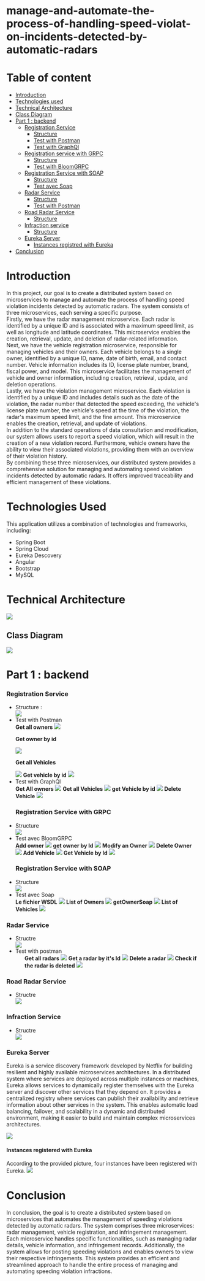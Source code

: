 # manage-and-automate-the-process-of-handling-speed-violat-on-incidents-detected-by-automatic-radars
<h1>Table of content</h1>
<ul>
  <li><a href="#intro">Introduction</a></li>
  <li><a href="#tech">Technologies used</a></li>
  <li><a href="#archi">Technical Architecture</a></li>
  <li><a href="#diagram">Class Diagram</a></li>
  <li><a href="#part1">Part 1 : backend</a>
    <ul>
    <li><a href="#registration">Registration Service</a>
    <ul>
      <li><a href="#strReg">Structure</a></li>
       <li><a href="#postman">Test with Postman</a></li>
       <li><a href="#graphql">Test with GraphQl</a></li>
    </ul>
  <li><a href="#regGrpc">Registration service with GRPC </a>
  <ul>
      <li><a href="#strRegsoap">Structure</a></li>
      <li><a href="#grpc">Test with BloomGRPC </a></li>
    </ul>
  </li>
  <li><a href="regSoap">Registration Service with SOAP</a>
    <ul>
      <li><a href="#strSoap">Structure</a></li>
      <li><a href="#soap">Test avec Soap</a></li>
    </ul>               
   </li>
  </li>
  <li><a href="#radar">Radar Service</a>
    <ul>
      <li><a href="strRadar">Structure</a></li>
      <li><a href="radarPostman">Test with Postman</a></li>
    </ul>
  </li>
  <li><a href="#road">Road Radar Service</a>
  <ul>
      <li><a href="#roadStr">Structure</a></li>
    </ul>
  </li>
  <li><a href="infra">Infraction service</a>
    <ul>
      <li><a href="#infraStr">Structure</a></li>
    </ul>
  </li>
  <li><a  href="#eurikaServer">Eureka Server</a>
 <ul>
      <li><a href="#instances">Instances registred with Eureka</a></li>
    </ul>
 </li>
    </ul>
  </li>
  <li><a  href="#conclusion">Conclusion</a></li>
</ul>
<h1 id="intro">Introduction</h1>
<p>In this project, our goal is to create a distributed system based on microservices to manage and automate the process of handling speed violation incidents detected by automatic radars. The system consists of three microservices, each serving a specific purpose.</br>
Firstly, we have the radar management microservice. Each radar is identified by a unique ID and is associated with a maximum speed limit, as well as longitude and latitude coordinates. This microservice enables the creation, retrieval, update, and deletion of radar-related information.</br>
Next, we have the vehicle registration microservice, responsible for managing vehicles and their owners. Each vehicle belongs to a single owner, identified by a unique ID, name, date of birth, email, and contact number. Vehicle information includes its ID, license plate number, brand, fiscal power, and model. This microservice facilitates the management of vehicle and owner information, including creation, retrieval, update, and deletion operations.</br>
Lastly, we have the violation management microservice. Each violation is identified by a unique ID and includes details such as the date of the violation, the radar number that detected the speed exceeding, the vehicle's license plate number, the vehicle's speed at the time of the violation, the radar's maximum speed limit, and the fine amount. This microservice enables the creation, retrieval, and update of violations.</br>
In addition to the standard operations of data consultation and modification, our system allows users to report a speed violation, which will result in the creation of a new violation record. Furthermore, vehicle owners have the ability to view their associated violations, providing them with an overview of their violation history.<br>
By combining these three microservices, our distributed system provides a comprehensive solution for managing and automating speed violation incidents detected by automatic radars. It offers improved traceability and efficient management of these violations.</p>
<h1 id="tech">Technologies Used</h1>
<p>This application utilizes a combination of technologies and frameworks, including:</p>
<ul>
  <li>Spring Boot</li>
  <li>Spring Cloud</li>
  <li>Eureka Descovery</li>
  <li>Angular</li>
  <li>Bootstrap</li>
  <li>MySQL</li>
</ul>
<h1 id="archi">Technical Architecture</h1>
<img src="archi2.PNG"/>
<h2 id="diagram">Class Diagram</h2>
<img src="class diagram.PNG"/>
<h1 id="part1">Part 1 : backend</h1>
<h3 id="registration">Registration Service</h3>
<ul>
  <li id="strReg">Structure : </li>
  <img src="registration.PNG"/>
  <li id="postman">Test with Postman</li>
  <b>Get all owners</b>
  <img src="/tests/allOwners.PNG"/>
  <p><b>Get owner by id</b></p>
  <img src="/tests/ownerById.PNG"/>
  <p><b>Get all Vehicles</b></p>
  <img src="/tests/allVehicles.PNG"/>
  <b>Get vehicle by id</b>
  <img src="/tests/vehicleById.PNG"/>
  <li id="graphql">Test with GraphQl</li>
  <b>Get All owners</b>
  <img src="/tests/OwnersGrapgql.PNG"/>
  <b>Get all Vehicles</b>
  <img src="/tests/vehiclesGrapgql.PNG"/>
  <b>get Vehicle by id</b>
  <img src="/tests/VByIdGrapgql.PNG"/>
  <b>Delete Vehicle</b>
   <img src="/tests/deleteVehicle.PNG"/>
  <h3 id="regGrpc">Registration Service with GRPC</h3>
  <li id="strRegsoap">Structure </li>
   <img src="grpc.PNG"/>
  <li id="grpc">Test avec BloomGRPC </li>
   <b>Add owner</b>
  <img src="/Test2/addOwnerGrpc.PNG"/>
   <b>get owner by Id</b>
  <img src="/Test2/getOwnerGrpc.PNG"/>
   <b>Modify an Owner</b>
  <img src="/Test2/modifyOwner.PNG"/>
   <b>Delete Owner</b>
  <img src="/Test2/DeleteOwner.PNG"/>
   <b>Add Vehicle</b>
  <img src="/Test2/addVehiclesGrpc.PNG"/>
   <b>Get Vehicle by Id</b>
  <img src="/Test2/getVehicle.PNG"/>
   <h3 id="regSoap">Registration Service with SOAP</h3>
  <li id="strSoap">Structure </li>
   <img src="/Test2/registrationSoap.PNG"/>
  <li id="soap">Test avec Soap </li>
  <b>Le fichier WSDL</b>
  <img src="/Test2/wsdl.PNG"/>
  <b>List of Owners</b>
  <img src="/Test2/ownersSoap.PNG"/>
  <b>getOwnerSoap</b>
  <img src="/Test2/getOwnerSoap.PNG"/>
  <b>List of Vehicles</b>
  <img src="/Test2/VehicleSoap.PNG"/> 
</ul>
<h3 id="radar">Radar Service</h3>
<ul>
  <li id="strRadar">Structre</li>
  <img src="radar.PNG"/>
  <li id="radarPostman">Test with postman
     <ul>
       <b>Get all radars</b>
       <img src="/test2/allRadars.PNG"/> 
       <b>Get a radar by it's Id</b>
       <img src="/test2/getRadar.PNG"/> 
       <b>Delete a radar</b>
       <img src="/test2/deleteRadar.PNG"/> 
       <b>Check if the radar is deleted</b>
       <img src="/test2/Verifying.PNG"/> 
     </ul>
  </li>
</ul>
<h3 id="road">Road Radar Service</h3>
<ul>
  <li id="roadStr">Structre</li>
  <img src="road.PNG"/>
</ul>
<h3 href="infra">Infraction Service</h3>
<ul>
  <li id="infraStr">Structre</li>
  <img src="infraction.PNG"/>
</ul>
<h3 id="eurikaServer">Eureka Server</h3>
<p>Eureka is a service discovery framework developed by Netflix for building resilient and highly available microservices architectures. In a distributed system where services are deployed across multiple instances or machines, Eureka allows services to dynamically register themselves with the Eureka server and discover other services that they depend on. It provides a centralized registry where services can publish their availability and retrieve information about other services in the system. This enables automatic load balancing, failover, and scalability in a dynamic and distributed environment, making it easier to build and maintain complex microservices architectures.</p>
<img src="/test2/eurikaServer.PNG"/> 
<h4 id="instances">Instances registered with Eureka</h4>
According to the provided picture, four instances have been registered with Eureka.
<img src="/test2/Instances.PNG"/> 
<h1 id="conclusion">Conclusion</h1>
<p>In conclusion, the goal is to create a distributed system based on microservices that automates the management of speeding violations detected by automatic radars. The system comprises three microservices: radar management, vehicle registration, and infringement management. Each microservice handles specific functionalities, such as managing radar details, vehicle information, and infringement records. Additionally, the system allows for posting speeding violations and enables owners to view their respective infringements. This system provides an efficient and streamlined approach to handle the entire process of managing and automating speeding violation infractions.</p>




















